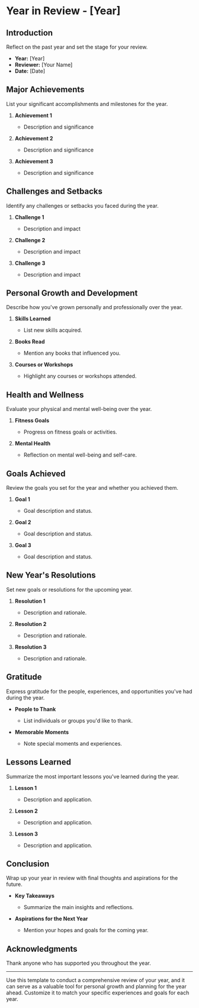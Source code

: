 # Year in Review - [Year]

## Introduction
Reflect on the past year and set the stage for your review.

- **Year:** [Year]
- **Reviewer:** [Your Name]
- **Date:** [Date]

## Major Achievements
List your significant accomplishments and milestones for the year.

1. **Achievement 1**
   - Description and significance

2. **Achievement 2**
   - Description and significance

3. **Achievement 3**
   - Description and significance

## Challenges and Setbacks
Identify any challenges or setbacks you faced during the year.

1. **Challenge 1**
   - Description and impact

2. **Challenge 2**
   - Description and impact

3. **Challenge 3**
   - Description and impact

## Personal Growth and Development
Describe how you've grown personally and professionally over the year.

1. **Skills Learned**
   - List new skills acquired.

2. **Books Read**
   - Mention any books that influenced you.

3. **Courses or Workshops**
   - Highlight any courses or workshops attended.

## Health and Wellness
Evaluate your physical and mental well-being over the year.

1. **Fitness Goals**
   - Progress on fitness goals or activities.

2. **Mental Health**
   - Reflection on mental well-being and self-care.

## Goals Achieved
Review the goals you set for the year and whether you achieved them.

1. **Goal 1**
   - Goal description and status.

2. **Goal 2**
   - Goal description and status.

3. **Goal 3**
   - Goal description and status.

## New Year's Resolutions
Set new goals or resolutions for the upcoming year.

1. **Resolution 1**
   - Description and rationale.

2. **Resolution 2**
   - Description and rationale.

3. **Resolution 3**
   - Description and rationale.

## Gratitude
Express gratitude for the people, experiences, and opportunities you've had during the year.

- **People to Thank**
  - List individuals or groups you'd like to thank.

- **Memorable Moments**
  - Note special moments and experiences.

## Lessons Learned
Summarize the most important lessons you've learned during the year.

1. **Lesson 1**
   - Description and application.

2. **Lesson 2**
   - Description and application.

3. **Lesson 3**
   - Description and application.

## Conclusion
Wrap up your year in review with final thoughts and aspirations for the future.

- **Key Takeaways**
  - Summarize the main insights and reflections.

- **Aspirations for the Next Year**
  - Mention your hopes and goals for the coming year.

## Acknowledgments
Thank anyone who has supported you throughout the year.

---

Use this template to conduct a comprehensive review of your year, and it can serve as a valuable tool for personal growth and planning for the year ahead. Customize it to match your specific experiences and goals for each year.
